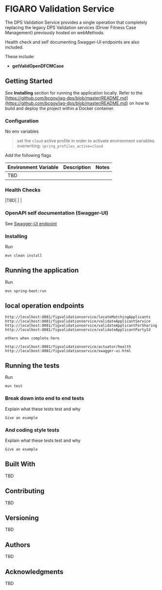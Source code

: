 # FIGARO Validation Service 

The DPS Validation Service provides a single operation that completely replacing the legacy DPS Validation services (Driver Fitness Case Management) previously hosted on webMethods.

Health check and self documenting Swagger-UI endpoints are also included.  

These include: 

- **getValidOpenDFCMCase**


## Getting Started

See **Installing** section for running the application locally. Refer to the [https://github.com/bcgov/jag-dps/blob/master/README.md](https://github.com/bcgov/jag-dps/blob/master/README.md) on how to 
build and deploy the project within a Docker container.

### Configuration

No env variables

> set the `cloud` active profile in order to activate environment variables overwriting: `spring_profiles_active=cloud`

Add the following flags

| Environment Variable  | Description   | Notes   |
|---|---|---|
|TBD|   |   |

### Health Checks

|TBD|   |   |
### OpenAPI self documentation (Swagger-UI)
 
See [Swagger-UI endpoint](http://localhost:8080/dpsvalidationservice/swagger-ui.html)
 
### Installing

Run

```
mvn clean install
```

## Running the application 

Run

```
mvn spring-boot:run
```

## local operation endpoints

```
http://localhost:8081/figvalidationservice/locateMatchingApplicants
http://localhost:8081/figvalidationservice/validateApplicantService
http://localhost:8081/figvalidationservice/validateApplicantForSharing
http://localhost:8081/figvalidationservice/validateApplicantPartyId

others when complete here

http://localhost:8081/figvalidationservice/actuator/health 
http://localhost:8081/figvalidationservice/swagger-ui.html
```

## Running the tests

Run  

```
mvn test
```

### Break down into end to end tests

Explain what these tests test and why

```
Give an example
```

### And coding style tests

Explain what these tests test and why

```
Give an example
```

## Built With

TBD

## Contributing

TBD

## Versioning

TBD

## Authors

TBD

## Acknowledgments

TBD




